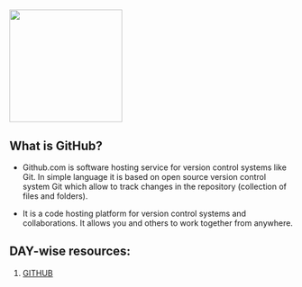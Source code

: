 # <img src="https://github.githubassets.com/images/modules/logos_page/GitHub-Mark.png" height=200 width=200/> 


## What is GitHub?
* Github.com is software hosting service for version control systems like Git. In simple language it is based on open source version control system Git which allow to track changes in the repository (collection of files and folders).

* It is a code hosting platform for version control systems and collaborations. It allows you and others to work together from anywhere.

## DAY-wise resources:

1. [GITHUB](https://github.com/30DaysofWebDEV/DSC-30-Days-of-Web/blob/main/Github/GITHUB.md)

